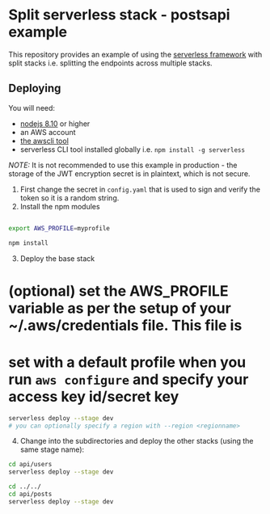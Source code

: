 # Split serverless stack - postsapi example

This repository provides an example of using the [serverless framework](https://serverless.com) with split stacks
i.e. splitting the endpoints across multiple stacks.

## Deploying

You will need:
 - [nodejs 8.10](https://nodejs.org) or higher
 - an AWS account
 - [the awscli tool](https://aws.amazon.com/cli/)
 - serverless CLI tool installed globally i.e. `npm install -g serverless`

_NOTE:_ It is not recommended to use this example in production - the storage of the JWT encryption secret is
in plaintext, which is not secure.

1. First change the secret in `config.yaml` that is used to sign and verify the token so it is a random string.
2. Install the npm modules

```bash

export AWS_PROFILE=myprofile

npm install
```

3. Deploy the base stack
# (optional) set the AWS_PROFILE variable as per the setup of your ~/.aws/credentials file. This file is
# set with a default profile when you run `aws configure` and specify your access key id/secret key

```bash
serverless deploy --stage dev
# you can optionally specify a region with --region <regionname>
```

4. Change into the subdirectories and deploy the other stacks (using the same
   stage name):

```bash
cd api/users
serverless deploy --stage dev

cd ../../
cd api/posts
serverless deploy --stage dev
```

